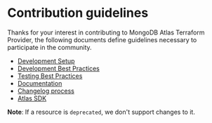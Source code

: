 # Contribution guidelines

Thanks for your interest in contributing to MongoDB Atlas Terraform Provider, the following documents define guidelines necessary to participate in the community.

- [Development Setup](development-setup.md)
- [Development Best Practices](development-best-practices.md)
- [Testing Best Practices](testing-best-practices.md)
- [Documentation](documentation.md)
- [Changelog process](changelog-process.md)
- [Atlas SDK](atlas-sdk.md)

**Note**: If a resource is `deprecated`, we don't support changes to it.